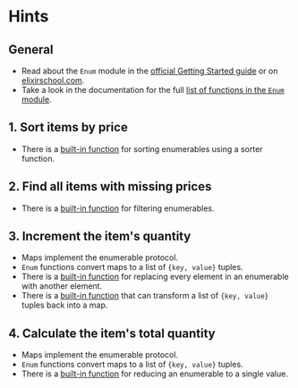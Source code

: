 # Hints

## General

- Read about the `Enum` module in the [official Getting Started guide][getting-started-enum] or on [elixirschool.com][elixir-school-enum].
- Take a look in the documentation for the full [list of functions in the `Enum` module][enum-functions].

## 1. Sort items by price

- There is a [built-in function][enum-sort-by] for sorting enumerables using a sorter function.

## 2. Find all items with missing prices

- There is a [built-in function][enum-filter] for filtering enumerables.

## 3. Increment the item's quantity

- Maps implement the enumerable protocol.
- `Enum` functions convert maps to a list of `{key, value}` tuples.
- There is a [built-in function][enum-map] for replacing every element in an enumerable with another element.
- There is a [built-in function][enum-into] that can transform a list of `{key, value}` tuples back into a map.

## 4. Calculate the item's total quantity

- Maps implement the enumerable protocol.
- `Enum` functions convert maps to a list of `{key, value}` tuples.
- There is a [built-in function][enum-reduce] for reducing an enumerable to a single value.

[getting-started-enum]: https://elixir-lang.org/getting-started/enumerables-and-streams.html#enumerables
[elixir-school-enum]: https://elixirschool.com/en/lessons/basics/enum/
[enum-functions]: https://hexdocs.pm/elixir/Enum.html#functions
[enum-sort-by]: https://hexdocs.pm/elixir/Enum.html#sort_by/3
[enum-filter]: https://hexdocs.pm/elixir/Enum.html#filter/2
[enum-map]: https://hexdocs.pm/elixir/Enum.html#map/2
[enum-into]: https://hexdocs.pm/elixir/Enum.html#into/2
[enum-reduce]: https://hexdocs.pm/elixir/Enum.html#reduce/3